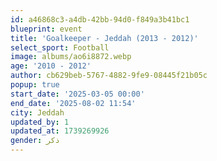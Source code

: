 ```yaml
---
id: a46868c3-a4db-42bb-94d0-f849a3b41bc1
blueprint: event
title: 'Goalkeeper - Jeddah (2013 - 2012)'
select_sport: Football
image: albums/ao6i8872.webp
age: '2010 - 2012'
author: cb629beb-5767-4882-9fe9-08445f21b05c
popup: true
start_date: '2025-03-05 00:00'
end_date: '2025-08-02 11:54'
city: Jeddah
updated_by: 1
updated_at: 1739269926
gender: ذكر
---
```

